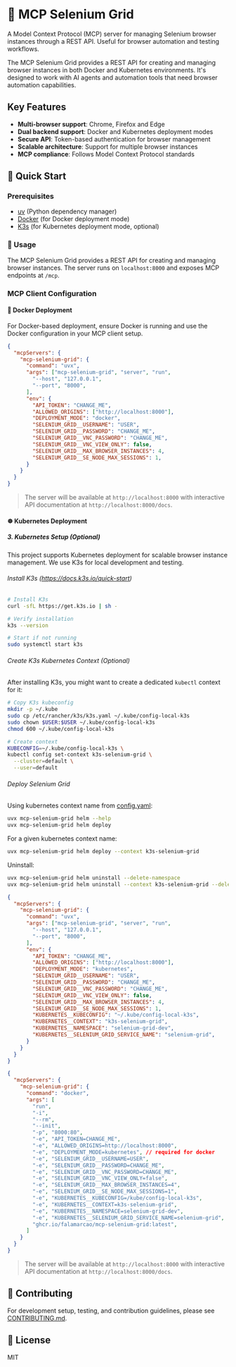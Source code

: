 # 🤖 MCP Selenium Grid

A Model Context Protocol (MCP) server for managing Selenium browser instances through a REST API. Useful for browser automation and testing workflows.

The MCP Selenium Grid provides a REST API for creating and managing browser instances in both Docker and Kubernetes environments. It's designed to work with AI agents and automation tools that need browser automation capabilities.

## Key Features

- **Multi-browser support**: Chrome, Firefox and Edge
- **Dual backend support**: Docker and Kubernetes deployment modes
- **Secure API**: Token-based authentication for browser management
- **Scalable architecture**: Support for multiple browser instances
- **MCP compliance**: Follows Model Context Protocol standards

## 🚀 Quick Start

### Prerequisites

- [uv](https://github.com/astral-sh/uv) (Python dependency manager)
- [Docker](https://www.docker.com/) (for Docker deployment mode)
- [K3s](https://k3s.io/) (for Kubernetes deployment mode, optional)

### 📖 Usage

The MCP Selenium Grid provides a REST API for creating and managing browser instances. The server runs on `localhost:8000` and exposes MCP endpoints at `/mcp`.

### MCP Client Configuration

#### 🐳 Docker Deployment

For Docker-based deployment, ensure Docker is running and use the Docker configuration in your MCP client setup.

```json
{
  "mcpServers": {
    "mcp-selenium-grid": {
      "command": "uvx",
      "args": ["mcp-selenium-grid", "server", "run",
        "--host", "127.0.0.1",
        "--port", "8000",
      ],
      "env": {
        "API_TOKEN": "CHANGE_ME",
        "ALLOWED_ORIGINS": ["http://localhost:8000"],
        "DEPLOYMENT_MODE": "docker",
        "SELENIUM_GRID__USERNAME": "USER",
        "SELENIUM_GRID__PASSWORD": "CHANGE_ME",
        "SELENIUM_GRID__VNC_PASSWORD": "CHANGE_ME",
        "SELENIUM_GRID__VNC_VIEW_ONLY": false,
        "SELENIUM_GRID__MAX_BROWSER_INSTANCES": 4,
        "SELENIUM_GRID__SE_NODE_MAX_SESSIONS": 1,
      }
    }
  }
}
```

> The server will be available at `http://localhost:8000` with interactive API documentation at `http://localhost:8000/docs`.

#### ☸️ Kubernetes Deployment

##### 3. Kubernetes Setup (Optional)

This project supports Kubernetes deployment for scalable browser instance management. We use K3s for local development and testing.

###### Install K3s (<https://docs.k3s.io/quick-start>)

```bash
# Install K3s
curl -sfL https://get.k3s.io | sh -

# Verify installation
k3s --version

# Start if not running
sudo systemctl start k3s
```

###### Create K3s Kubernetes Context (Optional)

After installing K3s, you might want to create a dedicated `kubectl` context for it:

```bash
# Copy K3s kubeconfig
mkdir -p ~/.kube
sudo cp /etc/rancher/k3s/k3s.yaml ~/.kube/config-local-k3s
sudo chown $USER:$USER ~/.kube/config-local-k3s
chmod 600 ~/.kube/config-local-k3s

# Create context
KUBECONFIG=~/.kube/config-local-k3s \
kubectl config set-context k3s-selenium-grid \
  --cluster=default \
  --user=default
```

###### Deploy Selenium Grid

Using kubernetes context name from [config.yaml](./config.yaml):

```bash
uvx mcp-selenium-grid helm --help
uvx mcp-selenium-grid helm deploy
```

For a given kubernetes context name:

```bash
uvx mcp-selenium-grid helm deploy --context k3s-selenium-grid
```

Uninstall:

```bash
uvx mcp-selenium-grid helm uninstall --delete-namespace
uvx mcp-selenium-grid helm uninstall --context k3s-selenium-grid --delete-namespace
```

```json
{
  "mcpServers": {
    "mcp-selenium-grid": {
      "command": "uvx",
      "args": ["mcp-selenium-grid", "server", "run",
        "--host", "127.0.0.1",
        "--port", "8000",
      ],
      "env": {
        "API_TOKEN": "CHANGE_ME",
        "ALLOWED_ORIGINS": ["http://localhost:8000"],
        "DEPLOYMENT_MODE": "kubernetes",
        "SELENIUM_GRID__USERNAME": "USER",
        "SELENIUM_GRID__PASSWORD": "CHANGE_ME",
        "SELENIUM_GRID__VNC_PASSWORD": "CHANGE_ME",
        "SELENIUM_GRID__VNC_VIEW_ONLY": false,
        "SELENIUM_GRID__MAX_BROWSER_INSTANCES": 4,
        "SELENIUM_GRID__SE_NODE_MAX_SESSIONS": 1,
        "KUBERNETES__KUBECONFIG": "~/.kube/config-local-k3s",
        "KUBERNETES__CONTEXT": "k3s-selenium-grid",
        "KUBERNETES__NAMESPACE": "selenium-grid-dev",
        "KUBERNETES__SELENIUM_GRID_SERVICE_NAME": "selenium-grid",
      }
    }
  }
}
```

```json
{
  "mcpServers": {
    "mcp-selenium-grid": {
      "command": "docker",
      "args": [
        "run",
        "-i",
        "--rm",
        "--init",
        "-p", "8000:80",
        "-e", "API_TOKEN=CHANGE_ME",
        "-e", "ALLOWED_ORIGINS=http://localhost:8000",
        "-e", "DEPLOYMENT_MODE=kubernetes", // required for docker
        "-e", "SELENIUM_GRID__USERNAME=USER",
        "-e", "SELENIUM_GRID__PASSWORD=CHANGE_ME",
        "-e", "SELENIUM_GRID__VNC_PASSWORD=CHANGE_ME",
        "-e", "SELENIUM_GRID__VNC_VIEW_ONLY=false",
        "-e", "SELENIUM_GRID__MAX_BROWSER_INSTANCES=4",
        "-e", "SELENIUM_GRID__SE_NODE_MAX_SESSIONS=1",
        "-e", "KUBERNETES__KUBECONFIG=/kube/config-local-k3s",
        "-e", "KUBERNETES__CONTEXT=k3s-selenium-grid",
        "-e", "KUBERNETES__NAMESPACE=selenium-grid-dev",
        "-e", "KUBERNETES__SELENIUM_GRID_SERVICE_NAME=selenium-grid",
        "ghcr.io/falamarcao/mcp-selenium-grid:latest",
      ]
    }
  }
}

```

> The server will be available at `http://localhost:8000` with interactive API documentation at `http://localhost:8000/docs`.

## 🤝 Contributing

For development setup, testing, and contribution guidelines, please see [CONTRIBUTING.md](CONTRIBUTING.md).

## 📄 License

MIT
